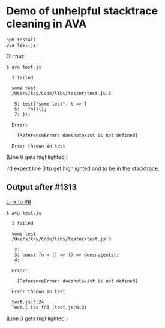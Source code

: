 # Demo of unhelpful stacktrace cleaning in AVA

```
npm install
ava test.js
```

Output:

```
$ ava test.js

  1 failed

  some test
  /Users/kay/Code/libs/tester/test.js:6

   5: test("some test", t => {
   6:   fn()();
   7: });

  Error:

    [ReferenceError: doesnotexist is not defined]

  Error thrown in test
```

(Line 6 gets highlighted.)

I'd expect line 3 to get highlighted and to be in the stacktrace.

## Output after #1313

[Link to PR](https://github.com/avajs/ava/pull/1313)

```
$ ava test.js

  1 failed

  some test
  /Users/kay/Code/libs/tester/test.js:3

   2:
   3: const fn = () => () => doesnotexist;
   4:

  Error:

    [ReferenceError: doesnotexist is not defined]

  Error thrown in test

  test.js:3:24
  Test.t [as fn] (test.js:6:3)
```

(Line 3 gets highlighted.)